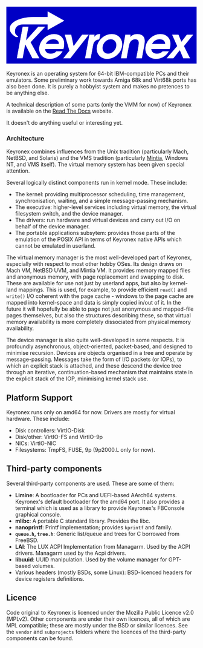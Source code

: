 ![Keyronex Logo](docs/keyronex.svg)

Keyronex is an operating system for 64-bit IBM-compatible PCs and their
emulators. Some preliminary work towards Amiga 68k and Virt68k ports has also
been done. It is purely a hobbyist system and makes no pretences to be anything
else.

A technical description of some parts (only the VMM for now) of Keyronex is
available on the
[Read The Docs](https://keyronex.readthedocs.io/en/latest/index.html) website.

It doesn't do anything useful or interesting yet.

### Architecture

Keyronex combines influences from the Unix tradition (particularly Mach, NetBSD,
and Solaris) and the VMS tradition (particularly [Mintia], Windows NT, and VMS
itself). The virtual memory system has been given special attention.

[Mintia]: https://github.com/limnarch/mintia

Several logically distinct components run in kernel mode. These include:

- The kernel: providing multiprocessor scheduling, time management,
  synchronisation, waiting, and a simple message-passing mechanism.
- The executive: higher-level services including virtual memory, the virtual
  filesystem switch, and the device manager.
- The drivers: run hardware and virtual devices and carry out I/O on behalf of
  the device manager.
- The portable applications subsytem: provides those parts of the emulation of 
  the POSIX API in terms of Keyronex native APIs  which cannot be emulated in
  userland.

The virtual memory manager is the most well-developed part of Keyronex,
especially with respect to most other hobby OSes.
Its design draws on Mach VM, NetBSD UVM, and Mintia VM. It provides memory
mapped files and anonymous memory, with page replacement and swapping to disk.
These are available for use not just by userland apps, but also by kernel-land
mappings. This is used, for example, to provide efficient `read()` and `write()`
I/O coherent with the page cache - windows to the page cache are mapped into
kernel-space and data is simply copied in/out of it.
In the future it will hopefully be able to page not just anonymous and
mapped-file pages themselves, but also the structures describing these, so that
virtual memory availability is more completely dissociated from physical memory
availability.

The device manager is also quite well-developed in some respects. It is
profoundly asynchronous, object-oriented, packet-based, and designed to minimise
recursion. Devices are objects organised in a tree and operate by
message-passing. Messages take the form of I/O packets (or IOPs), to which an
explicit stack is attached, and these descend the device tree through an
iterative, continuation-based mechanism that maintains state in the explicit
stack of the IOP, minimising kernel stack use.

Platform Support
----------------

Keyronex runs only on amd64 for now. Drivers are mostly for virtual hardware.
These include:
 - Disk controllers: VirtIO-Disk
 - Disk/other: VirtIO-FS and VirtIO-9p
 - NICs: VirtIO-NIC
 - Filesystems: TmpFS, FUSE, 9p (9p2000.L only for now).

Third-party components
----------------------

Several third-party components are used. These are some of them:

 - **Limine**: A bootloader for PCs and UEFI-based AArch64 systems. Keyronex's
  default bootloader for the amd64 port. It also provides a terminal which is
  used as a library to provide Keyronex's FBConsole graphical console.
 - **mlibc**: A portable C standard library. Provides the libc.
 - **nanoprintf**: Printf implementation; provides `kprintf` and family.
 - **`queue.h`, `tree.h`**: Generic list/queue and trees for C borrowed from
   FreeBSD.
 - **LAI**: The LUX ACPI Implementation from Managarm. Used by the ACPI drivers.
  Managarm used by the Acpi drivers.
 - **libuuid**: UUID manipulation. Used by the volume manager for GPT-based
   volumes.
 - Various headers (mostly BSDs, some Linux): BSD-licenced headers for device
   registers definitions.
<!--
 - NetBSD:
  - (`kernel-3/dev/fbterm/nbsdbold.psfu`): Bold8x16 font used for FBTerminal.
  - (`kernel-3/dev/nvmereg.h`): NVMe register definitions.
 - Solaris (`kernel-3/dev/fbterm/sun12x22.psfu`): Sun Demi Gallant font available
  for FBTerminal
 - LZ4 (`kernel-3/libkern/lz4.{c,h}`): Used by VM Compressor to ompress pages.
- Linux (`kernel-3/ext2fs/ext2_fs.h`): Ext2 filesystem definitions
-->

Licence
-------

Code original to Keyronex is licenced under the Mozilla Public Licence v2.0
(MPLv2).
Other components are under their own licences, all of which are MPL compatible;
these are mostly under the BSD or similar licences.
See the `vendor` and `subprojects` folders where the licences of the third-party
components can be found.
